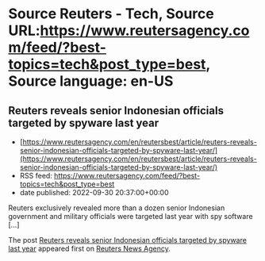 # Source Reuters - Tech, Source URL:https://www.reutersagency.com/feed/?best-topics=tech&post_type=best, Source language: en-US

## Reuters reveals senior Indonesian officials targeted by spyware last year
 - [https://www.reutersagency.com/en/reutersbest/article/reuters-reveals-senior-indonesian-officials-targeted-by-spyware-last-year/](https://www.reutersagency.com/en/reutersbest/article/reuters-reveals-senior-indonesian-officials-targeted-by-spyware-last-year/)
 - RSS feed: https://www.reutersagency.com/feed/?best-topics=tech&post_type=best
 - date published: 2022-09-30 20:37:00+00:00

<p>Reuters exclusively revealed more than a dozen senior Indonesian government and military officials were targeted last year with spy software [&#8230;]</p>
<p>The post <a href="https://www.reutersagency.com/en/reutersbest/article/reuters-reveals-senior-indonesian-officials-targeted-by-spyware-last-year/" rel="nofollow">Reuters reveals senior Indonesian officials targeted by spyware last year</a> appeared first on <a href="https://www.reutersagency.com/en/" rel="nofollow">Reuters News Agency</a>.</p>
